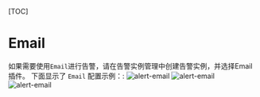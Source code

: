 [TOC]

# Email

如果需要使用`Email`进行告警，请在告警实例管理中创建告警实例，并选择Email插件。
下面显示了 `Email` 配置示例：:
![alert-email](https://dolphinscheduler.apache.org/img/alert/email-alter-setup1-en.png)
![alert-email](https://dolphinscheduler.apache.org/img/alert/email-alter-setup2-en.png)
![alert-email](https://dolphinscheduler.apache.org/img/alert/email-alter-setup3-en.png)
